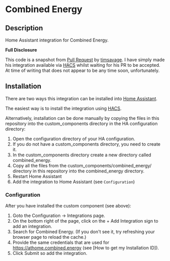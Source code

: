 # Combined Energy

## Description

Home Assistant integration for Combined Energy.

**Full Disclosure**

This code is a snapshot from [Pull Request](https://github.com/home-assistant/core/pull/81724) by [timsavage](https://github.com/timsavage). I have simply made his integration available via [HACS](https://hacs.xyz) whilst waiting for his PR to be accepted. At time of writing that does not appear to be any time soon, unfortunately.

## Installation

There are two ways this integration can be installed into [Home Assistant](https://www.home-assistant.io).

The easiest way is to install the integration using [HACS](https://hacs.xyz).

Alternatively, installation can be done manually by copying the files in this repository into the custom_components directory in the HA configuration directory:

1. Open the configuration directory of your HA configuration.
2. If you do not have a custom_components directory, you need to create it.
3. In the custom_components directory create a new directory called combined_energy.
4. Copy all the files from the custom_components/combined_energy/ directory in this repository into the combined_energy directory.
5. Restart Home Assistant
6. Add the integration to Home Assistant (see `Configuration`)

### Configuration

After you have installed the custom component (see above):

1. Goto the Configuration -> Integrations page.
2. On the bottom right of the page, click on the + Add Integration sign to add an integration.
3. Search for Combined Energy. (If you don't see it, try refreshing your browser page to reload the cache.)
4. Provide the same credentials that are used for https://athome.combined.energy (see [How to get my Installation ID]).
5. Click Submit so add the integration.